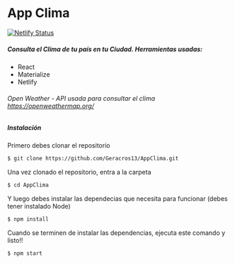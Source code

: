 # App Clima
[![Netlify Status](https://api.netlify.com/api/v1/badges/e536cd33-3f10-48a0-ba50-8c31c1015a5a/deploy-status)](https://app.netlify.com/sites/reverent-curran-27a8b7/deploys)

##### Consulta el Clima de tu país en tu Ciudad. Herramientas usadas:

  - React
  - Materialize
  - Netlify

###### Open Weather - API usada para consultar el clima https://openweathermap.org/

##### Instalación
Primero debes clonar el repositorio
```sh
$ git clone https://github.com/Geracros13/AppClima.git
```
Una vez clonado el repositorio, entra a la carpeta 
```sh
$ cd AppClima
```
Y luego debes instalar las dependecias que necesita para funcionar (debes tener instalado Node)
```sh
$ npm install
```
Cuando se terminen de instalar las dependencias, ejecuta este comando y listo!!
```sh
$ npm start
```
